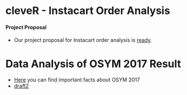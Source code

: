 # cleveR - Instacart Order Analysis 
#### Project Proposal
+ Our project proposal for Instacart order analysis is [ready](Proposal.html).

# Data Analysis of OSYM 2017 Result


+ [Here](OSYM_DATA.html) you can find important facts about OSYM 2017
+ [draft2](osym2017.html)
